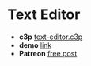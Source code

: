 # Text Editor

* **c3p** [text-editor.c3p](source/c3p/text-editor.c3p)
* **demo** [link](demo)
* **Patreon** [free post](https://www.patreon.com/posts/47257691)
